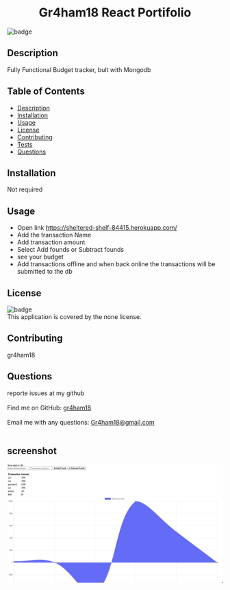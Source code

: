 
<h1 align="center"> Gr4ham18 React Portifolio </h1>
  
![badge](https://img.shields.io/badge/license-none-brightgreen)<br />

## Description
 Fully Functional Budget tracker, bult with Mongodb

## Table of Contents
- [Description](#description)
- [Installation](#installation)
- [Usage](#usage)
- [License](#license)
- [Contributing](#contributing)
- [Tests](#tests)
- [Questions](#questions)

## Installation
Not required

## Usage
-  Open link https://sheltered-shelf-84415.herokuapp.com/
- Add the transaction Name
- Add transaction amount 
- Select Add founds or Subtract founds
- see your budget
- Add transactions offline and when back online the transactions will be submitted to the db


## License
![badge](https://img.shields.io/badge/license-none-brightgreen)
<br />
This application is covered by the none license. 

## Contributing
 gr4ham18



## Questions
 reporte issues at my github<br />
<br />
Find me on GitHub: [gr4ham18](https://github.com/gr4ham18)<br />
<br />
 Email me with any questions: Gr4ham18@gmail.com<br /><br />



## screenshot 
![screenshot](./public/images/screenshot.png)

